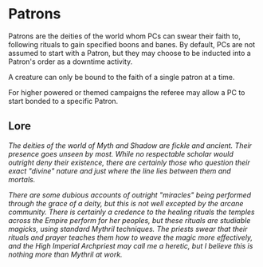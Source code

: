 # Patrons
Patrons are the deities of the world whom PCs can swear their faith to, following rituals to gain specified boons and banes. By default, PCs are not assumed to start with a Patron, but they may choose to be inducted into a Patron's order as a downtime activity.

A creature can only be bound to the faith of a single patron at a time.

For higher powered or themed campaigns the referee may allow a PC to start bonded to a specific Patron.

## Lore
*The deities of the world of Myth and Shadow are fickle and ancient. Their presence goes unseen by most. While no respectable scholar would outright deny their existence, there are certainly those who question their exact "divine" nature and just where the line lies between them and mortals.* 

*There are some dubious accounts of outright "miracles" being performed through the grace of a deity, but this is not well excepted by the arcane community. There is certainly a credence to the healing rituals the temples across the Empire perform for her peoples, but these rituals are studiable magicks, using standard Mythril techniques. The priests swear that their rituals and prayer teaches them how to weave the magic more effectively, and the High Imperial Archpriest may call me a heretic, but I believe this is nothing more than Mythril at work.*